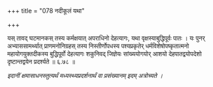 +++
title = "078 नदीकूलं यथा"

+++

यस् तावद् घटमानकस् तस्य कर्मक्षयात् अपराधिनो देहत्यागः, यथा वृक्षस्याबुद्धिपूर्वः पातः । यः पुनर् अभ्याससामर्थ्यात् प्राणमनोनिग्रहस् तस्य निस्तीर्णोपधस्य पश्यप्रकृतेर् धर्मविशेषोपष्कृतात्मनो महायोगयुक्तदीकस्य बुद्धिपूर्वो देहत्यागः शकुनिवद् जिज्ञेयः सांख्ययोगयोर् आशयो देहपातद्वयोपदेशो दृष्टान्तद्वयेन प्रदर्श्यते ॥ ६.७८ ॥

_इदानीं क्षमासाधनस्तुत्यर्थं मध्यस्थ्यप्रदर्शनार्थं वा प्रसंख्यानम् इदम् अत्रोच्यते ।_